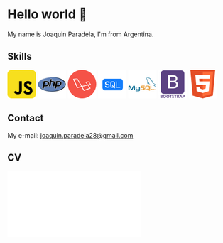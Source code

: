 # Hello world 👋

My name is Joaquin Paradela, I'm from Argentina.

## Skills


![Javascript](tecnologies/javascript-68.png)
![Php](tecnologies/php2.png)
![Laravel](tecnologies/laravel.png)
![Sql](tecnologies/sql2.png)
![Mysql](tecnologies/mysql2.png)
![Bootstrap](tecnologies/bootstrapp.png)
![Html](tecnologies/html.png)



## Contact
My e-mail: joaquin.paradela28@gmail.com

## CV
![CV](cv/Joaquin_paradela_cv.pdf)


